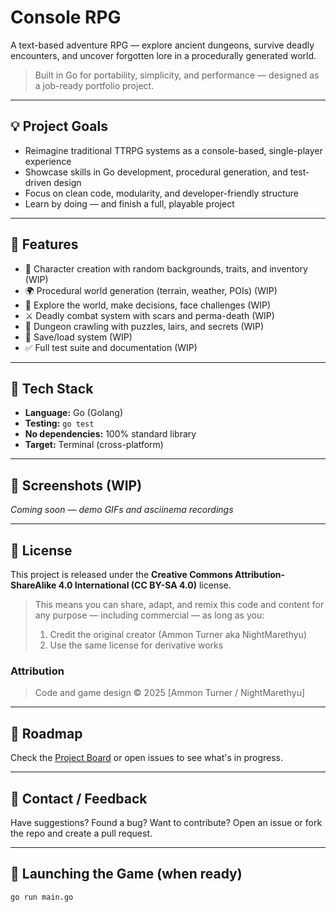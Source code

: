 # Console RPG

A text-based adventure RPG — explore ancient dungeons, survive deadly encounters, and uncover forgotten lore in a procedurally generated world.

> Built in Go for portability, simplicity, and performance — designed as a job-ready portfolio project.

---

## 💡 Project Goals

- Reimagine traditional TTRPG systems as a console-based, single-player experience
- Showcase skills in Go development, procedural generation, and test-driven design
- Focus on clean code, modularity, and developer-friendly structure
- Learn by doing — and finish a full, playable project

---

## 🔧 Features

- 🧙 Character creation with random backgrounds, traits, and inventory (WIP)
- 🌍 Procedural world generation (terrain, weather, POIs) (WIP)
- 🚶 Explore the world, make decisions, face challenges (WIP)
- ⚔️ Deadly combat system with scars and perma-death (WIP)
- 🏰 Dungeon crawling with puzzles, lairs, and secrets (WIP)
- 💾 Save/load system (WIP)
- ✅ Full test suite and documentation (WIP)

---

## 🧪 Tech Stack

- **Language:** Go (Golang)
- **Testing:** `go test`
- **No dependencies:** 100% standard library
- **Target:** Terminal (cross-platform)

---

## 📸 Screenshots (WIP)

_Coming soon — demo GIFs and asciinema recordings_

---

## 📜 License

This project is released under the **Creative Commons Attribution-ShareAlike 4.0 International (CC BY-SA 4.0)** license.

> This means you can share, adapt, and remix this code and content for any purpose — including commercial — as long as you:
>
> 1. Credit the original creator (Ammon Turner aka NightMarethyu)
> 2. Use the same license for derivative works

### Attribution

> Code and game design © 2025 [Ammon Turner / NightMarethyu]

---

## 🧭 Roadmap

Check the [Project Board](./TODO.md) or open issues to see what's in progress.

---

## 🙌 Contact / Feedback

Have suggestions? Found a bug? Want to contribute? Open an issue or fork the repo and create a pull request.

---

## 🚀 Launching the Game (when ready)

```bash
go run main.go
```
